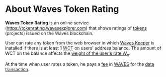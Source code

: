 # About Waves Token Rating

**Waves Token Rating** is an online service (<https://tokenrating.wavesexplorer.com>) that shows ratings of [tokens](/en/blockchain/token/) (projects) issued on the Waves blockchain.

User can rate any token from the web browser in which [Waves Keeper](/en/ecosystem/waves-keeper/) is installed if there is at least 1 [WCT](/en/blockchain/token/wct) on users' address balance. The amount of WCT on the balance affects the [weight of the user's rate W<sub>n</sub>](/en/ecosystem/waves-token-rating/rating-formula).

At the time when user rates a token, he pays a [fee](/en/blockchain/transaction/transaction-fee) in [WAVES](/en/blockchain/token/waves) for the [data transaction](/en/blockchain/transaction-type/data-transaction).
